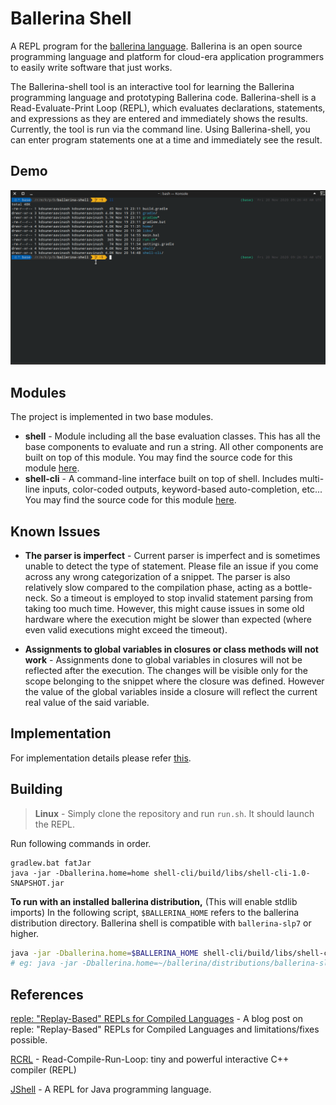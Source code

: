 # Ballerina Shell

A REPL program for the [ballerina language](https://github.com/ballerina-platform/ballerina-lang).  Ballerina is an open source programming language and platform for  cloud-era application programmers to easily write software that just works.

The Ballerina-shell tool is an interactive tool for learning the Ballerina programming language and prototyping Ballerina code. Ballerina-shell is a Read-Evaluate-Print Loop (REPL), which evaluates declarations, statements, and expressions as they are entered and immediately shows the results. Currently, the tool is run via the command line. Using Ballerina-shell, you can enter program statements one at a time and immediately see the result.

## Demo

![Recording](./docs/demo.gif)

## Modules

The project is implemented in two base modules.

- **shell** - Module including all the base evaluation classes. This has all the base components to evaluate and run a string. All other components are built on top of this module. You may find the source code for this module [here](shell).
- **shell-cli** - A command-line interface built on top of shell. Includes multi-line inputs, color-coded outputs, keyword-based auto-completion, etc... You may find the source code for this module [here](shell-cli).

## Known Issues

- **The parser is imperfect** - Current parser is imperfect and is sometimes unable to detect the type of statement. Please file an issue if you come across any wrong categorization of a snippet. The parser is also relatively slow compared to the compilation phase, acting as a bottle-neck. So a timeout is employed to stop invalid statement parsing from taking too much time. However, this might cause issues in some old hardware where the execution might be slower than expected (where even valid executions might exceed the timeout).

- **Assignments to global variables in closures or class methods will not work** - Assignments done to global variables in closures will not be reflected after the execution. The changes will be visible only for the scope belonging to the snippet where the closure was defined. However the value of the global variables inside a closure will reflect the current real value of the said variable.


## Implementation

For implementation details please refer [this](shell/README.md).

## Building

> **Linux** - Simply clone the repository and run `run.sh`. It should launch the REPL.

Run following commands in order.

```batch
gradlew.bat fatJar
java -jar -Dballerina.home=home shell-cli/build/libs/shell-cli-1.0-SNAPSHOT.jar
```

**To run with an installed ballerina distribution,** (This will enable stdlib imports)
In the following script, `$BALLERINA_HOME` refers to the ballerina distribution directory.
Ballerina shell is compatible with `ballerina-slp7` or higher.

```bash
java -jar -Dballerina.home=$BALLERINA_HOME shell-cli/build/libs/shell-cli-1.0-SNAPSHOT.jar
# eg: java -jar -Dballerina.home=~/ballerina/distributions/ballerina-slp7 shell-cli/build/libs/shell-cli-1.0-SNAPSHOT.jar
```

##  References

[reple: "Replay-Based" REPLs for Compiled Languages](https://people.eecs.berkeley.edu/~brock/blog/reple.php) - A blog post on reple: "Replay-Based" REPLs for Compiled Languages and limitations/fixes possible.

[RCRL](https://github.com/onqtam/rcrl) - Read-Compile-Run-Loop: tiny and powerful interactive C++ compiler (REPL)

[JShell](https://docs.oracle.com/javase/9/jshell/introduction-jshell.htm#JSHEL-GUID-630F27C8-1195-4989-9F6B-2C51D46F52C8) - A REPL for Java programming language.

